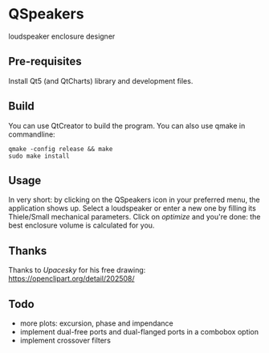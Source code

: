 # QSpeakers
loudspeaker enclosure designer

## Pre-requisites
Install Qt5 (and QtCharts) library and development files.

## Build
You can use QtCreator to build the program. You can also use qmake in commandline:
```
qmake -config release && make
sudo make install
```

## Usage
In very short: by clicking on the QSpeakers icon in your preferred menu, the application shows up. Select a loudspeaker or enter a new one by filling its Thiele/Small mechanical parameters. Click on *optimize* and you're done: the best enclosure volume is calculated for you.

## Thanks
Thanks to *Upacesky* for his free drawing: https://openclipart.org/detail/202508/

## Todo
- more plots: excursion, phase and impendance
- implement dual-free ports and dual-flanged ports in a combobox option
- implement crossover filters
